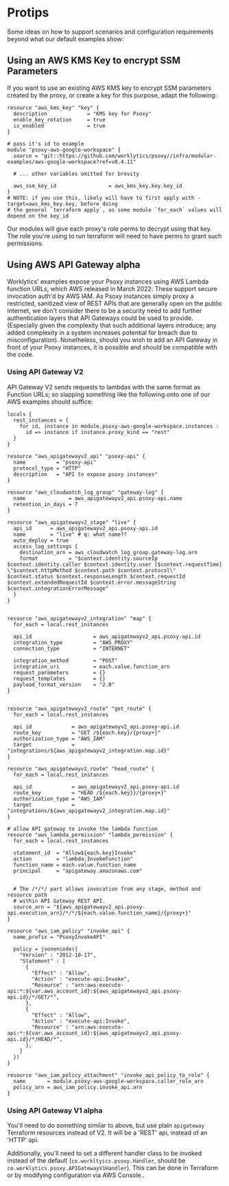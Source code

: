 # Protips

Some ideas on how to support scenarios and configuration requirements beyond what our default
examples show:


## Using an AWS KMS Key to encrypt SSM Parameters

If you want to use an existing AWS KMS key to encrypt SSM parameters created by the proxy, or create
a key for this purpose, adapt the following:

```hcl
resource "aws_kms_key" "key" {
  description             = "KMS key for Psoxy"
  enable_key_rotation     = true
  is_enabled              = true
}

# pass it's id to example
module "psoxy-aws-google-workspace" {
  source = "git::https://github.com/worklytics/psoxy//infra/modular-examples/aws-google-workspace?ref=v0.4.11"

  # ... other variables omitted for brevity

  aws_ssm_key_id                 = aws_kms_key.key.key_id
}
# NOTE: if you use this, likely will have to first apply with -target=aws_kms_key.key, before doing
# the general `terraform apply`, as some module `for_each` values will depend on the key_id
```

Our modules will give each proxy's role perms to decrypt using that key.  The role you're using to
run terraform will need to have perms to grant such permissions.


## Using AWS API Gateway **alpha**

Worklytics' examples expose your Psoxy instances using AWS Lambda function URLs, which AWS released
in March 2022. These support secure invocation auth'd by AWS IAM. As Psoxy instances simply proxy
a restricted, sanitized view of REST APIs that are generally open on the public internet, we don't
consider there to be a security need to add further authentication layers that API Gateways could
be used to provide. (Especially given the complexity that such additional layers introduce; any
added complexity in a system increases potential for breach due to misconfiguration). Nonetheless,
should you wish to add an API Gateway in front of your Psoxy instances, it is possible and *should*
be compatible with the code.

### Using API Gateway V2
API Gateway V2 sends requests to lambdas with the same format as Function URLs; so slapping something
like the following onto one of our AWS examples should suffice:

```hcl
locals {
  rest_instances = {
    for id, instance in module.psoxy-aws-google-workspace.instances :
      id => instance if instance.proxy_kind == "rest"
  }
}

resource "aws_apigatewayv2_api" "psoxy-api" {
  name          = "psoxy-api"
  protocol_type = "HTTP"
  description   = "API to expose psoxy instances"
}

resource "aws_cloudwatch_log_group" "gateway-log" {
  name              = aws_apigatewayv2_api.psoxy-api.name
  retention_in_days = 7
}

resource "aws_apigatewayv2_stage" "live" {
  api_id      = aws_apigatewayv2_api.psoxy-api.id
  name        = "live" # q: what name??
  auto_deploy = true
  access_log_settings {
    destination_arn = aws_cloudwatch_log_group.gateway-log.arn
    format          = "$context.identity.sourceIp $context.identity.caller $context.identity.user [$context.requestTime] \"$context.httpMethod $context.path $context.protocol\" $context.status $context.responseLength $context.requestId $context.extendedRequestId $context.error.messageString $context.integrationErrorMessage"
  }
}


resource "aws_apigatewayv2_integration" "map" {
  for_each = local.rest_instances

  api_id                    = aws_apigatewayv2_api.psoxy-api.id
  integration_type          = "AWS_PROXY"
  connection_type           = "INTERNET"

  integration_method        = "POST"
  integration_uri           = each.value.function_arn
  request_parameters        = {}
  request_templates         = {}
  payload_format_version    = "2.0"
}


resource "aws_apigatewayv2_route" "get_route" {
  for_each = local.rest_instances

  api_id             = aws_apigatewayv2_api.psoxy-api.id
  route_key          = "GET /${each.key}/{proxy+}"
  authorization_type = "AWS_IAM"
  target             = "integrations/${aws_apigatewayv2_integration.map.id}"
}

resource "aws_apigatewayv2_route" "head_route" {
  for_each = local.rest_instances

  api_id             = aws_apigatewayv2_api.psoxy-api.id
  route_key          = "HEAD /${each.key}}/{proxy+}"
  authorization_type = "AWS_IAM"
  target             = "integrations/${aws_apigatewayv2_integration.map.id}"
}

# allow API gateway to invoke the lambda function
resource "aws_lambda_permission" "lambda_permission" {
  for_each = local.rest_instances

  statement_id  = "Allow${each.key}Invoke"
  action        = "lambda:InvokeFunction"
  function_name = each.value.function_name
  principal     = "apigateway.amazonaws.com"


  # The /*/*/ part allows invocation from any stage, method and resource path
  # within API Gateway REST API.
  source_arn = "${aws_apigatewayv2_api.psoxy-api.execution_arn}/*/*/${each.value.function_name}/{proxy+}"
}

resource "aws_iam_policy" "invoke_api" {
  name_prefix = "PsoxyInvokeAPI"

  policy = jsonencode({
    "Version" : "2012-10-17",
    "Statement" : [
      {
        "Effect" : "Allow",
        "Action" : "execute-api:Invoke",
        "Resource" : "arn:aws:execute-api:*:${var.aws_account_id}:${aws_apigatewayv2_api.psoxy-api.id}/*/GET/*",
      },
      {
        "Effect" : "Allow",
        "Action" : "execute-api:Invoke",
        "Resource" : "arn:aws:execute-api:*:${var.aws_account_id}:${aws_apigatewayv2_api.psoxy-api.id}/*/HEAD/*",
      },
    ]
  })
}

resource "aws_iam_policy_attachment" "invoke_api_policy_to_role" {
  name       = module.psoxy-aws-google-workspace.caller_role_arn
  policy_arn = aws_iam_policy.invoke_api.arn
}

```

### Using API Gateway V1 **alpha**

You'll need to do something similar to above, but use plain `apigateway` Terraform resources instead
of V2. It will be a 'REST' api, instead of an 'HTTP' api.

Additionally, you'll need to set a different handler class to be invoked instead of the default
(`co.workltyics.psoxy.Handler`, should be `co.worklytics.psoxy.APIGatewayV1Handler`). This can be
done in Terraform or by modifying configuration via AWS Console..








